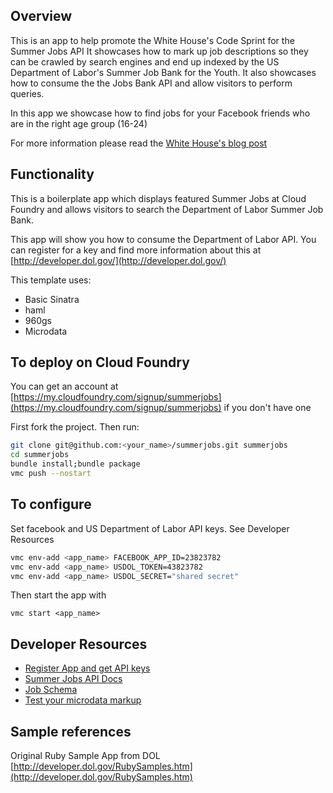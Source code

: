 ## Overview

This is an app to help promote the White House's Code Sprint for the Summer Jobs API
It showcases how to mark up job descriptions so they can be crawled by search engines and end up indexed by the US Department
of Labor's Summer Job Bank for the Youth.
It also showcases how to consume the the Jobs Bank API and allow visitors to perform queries.

In this app we showcase how to find jobs for your Facebook friends who are in the right age group (16-24)

For more information please read the [White House's blog post](http://www.whitehouse.gov/blog/2012/04/02/announcing-summer-jobs-code-sprint)


## Functionality
This is a boilerplate app which displays featured Summer Jobs at Cloud Foundry and allows visitors to search the
Department of Labor Summer Job Bank.

This app will show you how to consume the Department of Labor API.
You can register for a key and find more information about this at [http://developer.dol.gov/](http://developer.dol.gov/)

This template uses:

- Basic Sinatra
- haml
- 960gs
- Microdata

## To deploy on Cloud Foundry

You can get an account at [https://my.cloudfoundry.com/signup/summerjobs](https://my.cloudfoundry.com/signup/summerjobs) if you don't have one

First fork the project. Then run:

``` bash
git clone git@github.com:<your_name>/summerjobs.git summerjobs
cd summerjobs
bundle install;bundle package
vmc push --nostart
```

## To configure

Set facebook and US Department of Labor API keys. See Developer Resources

``` bash
vmc env-add <app_name> FACEBOOK_APP_ID=23823782
vmc env-add <app_name> USDOL_TOKEN=43823782
vmc env-add <app_name> USDOL_SECRET="shared secret"
```

Then start the app with

    vmc start <app_name>

## Developer Resources

- [Register App and get API keys](https://webapps.dol.gov/developer)
- [Summer Jobs API Docs](http://developer.dol.gov/DOL-SUMMERJOBS-SERVICE.htm)
- [Job Schema](http://www.schema.org/JobPosting)
- [Test your microdata markup](http://www.google.com/webmasters/tools/richsnippets)

## Sample references

Original Ruby Sample App from DOL [http://developer.dol.gov/RubySamples.htm](http://developer.dol.gov/RubySamples.htm)

